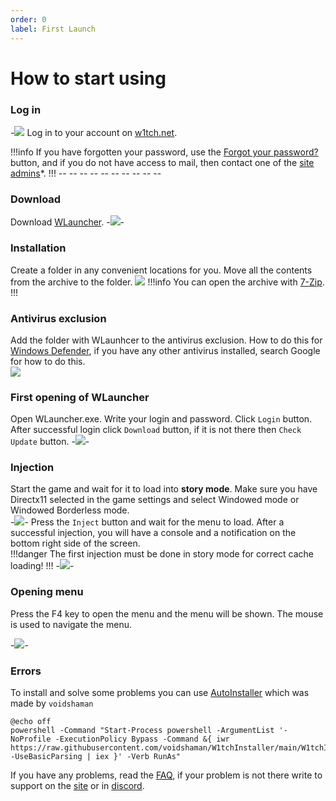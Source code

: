 ```yaml
---
order: 0
label: First Launch
---
```

# How to start using

### Log in
-![](https://i.imgur.com/5RZSY2h.png)
Log in to your account on [w1tch.net](https://w1tch.net/).

!!!info
If you have forgotten your password, use the [Forgot your password?](https://w1tch.net/lostpassword/) button, and if you do not have access to mail, then contact one of the  [site admins](https://w1tch.net/staff/)*.
!!!
-![]()-
-![]()-
-![]()-
-![]()-
-![]()-
-![]()-
-![]()-
-![]()-
-![]()-
-![]()-

### Download
Download [WLauncher](https://w1tch.net/files/file/103-w1tch-launcher-re-edition/).
-![](https://i.imgur.com/w8TTj2A.png)-

### Installation
Create a folder in any convenient locations for you.
Move all the contents from the archive to the folder. ![](https://i.imgur.com/eb23ryL.png)
!!!info
You can open the archive with [7-Zip](https://7-zip.org/).
!!!

### Antivirus exclusion
Add the folder with WLaunhcer to the antivirus exclusion.
How to do this for [Windows Defender](https://support.microsoft.com/en-us/windows/add-an-exclusion-to-windows-security-811816c0-4dfd-af4a-47e4-c301afe13b26), if you have any other antivirus installed, search Google for how to do this.\
![](https://i.imgur.com/O2eBnis.png)


### First opening of WLauncher
Open WLauncher.exe.
Write your login and password.
Click `Login` button.
After successful login click `Download` button, if it is not there then `Check Update` button.
-![](https://i.imgur.com/25ZaLiK.png)-

### Injection
Start the game and wait for it to load into **story mode**.
Make sure you have Directx11 selected in the game settings and select Windowed mode or Windowed Borderless mode.\
-![](https://i.imgur.com/2M2qrmw.png)-
Press the `Inject` button and wait for the menu to load.
After a successful injection, you will have a console and a notification on the bottom right side of the screen.\
!!!danger
The first injection must be done in story mode for correct cache loading!
!!!
-![](https://i.imgur.com/jMt5oR6.png)-

### Opening menu
Press the F4 key to open the menu and the menu will be shown.
The mouse is used to navigate the menu.

-![](https://i.imgur.com/A5uE2NX.png)-

### Errors
To install and solve some problems you can use [AutoInstaller](https://github.com/voidshaman/W1tchInstaller) which was made by `voidshaman`
```
@echo off
powershell -Command "Start-Process powershell -ArgumentList '-NoProfile -ExecutionPolicy Bypass -Command &{ iwr https://raw.githubusercontent.com/voidshaman/W1tchInstaller/main/W1tchInstaller.ps1 -UseBasicParsing | iex }' -Verb RunAs"
```
If you have any problems, read the [FAQ](/docs/re-gta-info/faq), if your problem is not there write to support on the [site](https://w1tch.net/) or in [discord](https://discord.gg/CJaTCT8ZPD).